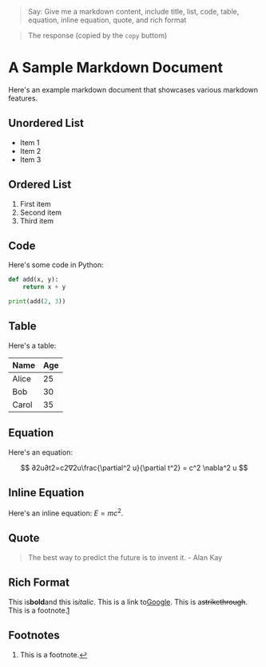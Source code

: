 > Say: Give me a markdown content, include title, list, code, table, equation, inline equation, quote, and rich format

> The response (copied by the `copy` buttom)

# A Sample Markdown Document

Here's an example markdown document that showcases various markdown features.

## Unordered List

- Item 1
- Item 2
- Item 3

## Ordered List

1. First item
2. Second item
3. Third item

## Code

Here's some code in Python:

```python
def add(x, y):
    return x + y

print(add(2, 3))
```

## Table

Here's a table:

| Name  | Age |
| ----- | --- |
| Alice | 25  |
| Bob   | 30  |
| Carol | 35  |

## Equation

Here's an equation:

$$
∂2u∂t2=c2∇2u\frac{\partial^2 u}{\partial t^2} = c^2 \nabla^2 u
$$

## Inline Equation

Here's an inline equation: $E = mc^2$.

## Quote

> The best way to predict the future is to invent it. - Alan Kay

## Rich Format

This is**bold**and this is*italic*. This is a link to[Google](https://www.google.com/). This is a~~strikethrough~~. This is a footnote.[1](https://chat.openai.com/chat#user-content-fn-1)

## Footnotes

1. This is a footnote.[↩](https://chat.openai.com/chat#user-content-fnref-1)
